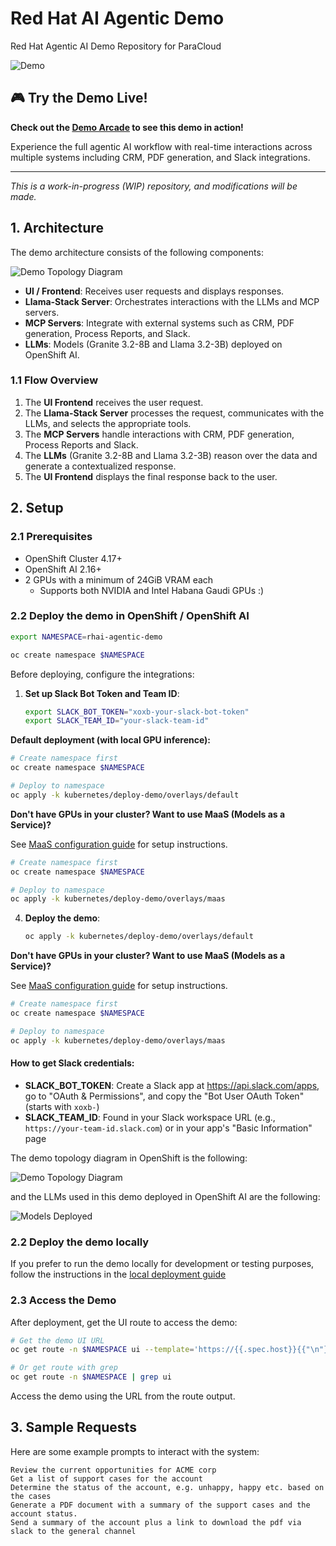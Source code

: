 # Red Hat AI Agentic Demo

Red Hat Agentic AI Demo Repository for ParaCloud

![Demo](./docs/images/demo.gif)

## 🎮 Try the Demo Live!

**Check out the [Demo Arcade](https://interact.redhat.com/share/BgvP9hA8HJrkXtOQbvCj) to see this demo in action!**

Experience the full agentic AI workflow with real-time interactions across multiple systems including CRM, PDF generation, and Slack integrations.

---

*This is a work-in-progress (WIP) repository, and modifications will be made.*

## 1. Architecture

The demo architecture consists of the following components:

![Demo Topology Diagram](./docs/images/demo2.png)

- **UI / Frontend**: Receives user requests and displays responses.
- **Llama-Stack Server**: Orchestrates interactions with the LLMs and MCP servers.
- **MCP Servers**: Integrate with external systems such as CRM, PDF generation, Process Reports, and Slack.
- **LLMs**: Models (Granite 3.2-8B and Llama 3.2-3B) deployed on OpenShift AI.

### 1.1 Flow Overview

1. The **UI Frontend** receives the user request.
2. The **Llama-Stack Server** processes the request, communicates with the LLMs, and selects the appropriate tools.
3. The **MCP Servers** handle interactions with CRM, PDF generation, Process Reports and Slack.
4. The **LLMs** (Granite 3.2-8B and Llama 3.2-3B) reason over the data and generate a contextualized response.
5. The **UI Frontend** displays the final response back to the user.

## 2. Setup

### 2.1 Prerequisites

* OpenShift Cluster 4.17+
* OpenShift AI 2.16+
* 2 GPUs with a minimum of 24GiB VRAM each
    * Supports both NVIDIA and Intel Habana Gaudi GPUs :)

### 2.2 Deploy the demo in OpenShift / OpenShift AI

```sh
export NAMESPACE=rhai-agentic-demo

oc create namespace $NAMESPACE
```


Before deploying, configure the integrations:

1. **Set up Slack Bot Token and Team ID**:
   ```sh
   export SLACK_BOT_TOKEN="xoxb-your-slack-bot-token"
   export SLACK_TEAM_ID="your-slack-team-id"
   ```

**Default deployment (with local GPU inference):**
```sh
# Create namespace first
oc create namespace $NAMESPACE

# Deploy to namespace
oc apply -k kubernetes/deploy-demo/overlays/default
```

**Don't have GPUs in your cluster? Want to use MaaS (Models as a Service)?**

See [MaaS configuration guide](./docs/maas.md) for setup instructions.

```sh
# Create namespace first
oc create namespace $NAMESPACE

# Deploy to namespace
oc apply -k kubernetes/deploy-demo/overlays/maas
```

4. **Deploy the demo**:
   ```sh
   oc apply -k kubernetes/deploy-demo/overlays/default
   ```
**Don't have GPUs in your cluster? Want to use MaaS (Models as a Service)?**

See [MaaS configuration guide](./docs/maas.md) for setup instructions.

```sh
# Create namespace first
oc create namespace $NAMESPACE

# Deploy to namespace
oc apply -k kubernetes/deploy-demo/overlays/maas
```
#### How to get Slack credentials:

- **SLACK_BOT_TOKEN**: Create a Slack app at https://api.slack.com/apps, go to "OAuth & Permissions", and copy the "Bot User OAuth Token" (starts with `xoxb-`)
- **SLACK_TEAM_ID**: Found in your Slack workspace URL (e.g., `https://your-team-id.slack.com`) or in your app's "Basic Information" page

The demo topology diagram in OpenShift is the following:

![Demo Topology Diagram](./docs/images/demo1.png)

and the LLMs used in this demo deployed in OpenShift AI are the following:

![Models Deployed](./docs/images/demo3.png)

### 2.2 Deploy the demo locally

If you prefer to run the demo locally for development or testing purposes, follow the instructions in the [local deployment guide](./docs/deploy-demo-local.md)

### 2.3 Access the Demo

After deployment, get the UI route to access the demo:

```sh
# Get the demo UI URL
oc get route -n $NAMESPACE ui --template='https://{{.spec.host}}{{"\n"}}'

# Or get route with grep
oc get route -n $NAMESPACE | grep ui
```

Access the demo using the URL from the route output.

## 3. Sample Requests

Here are some example prompts to interact with the system:

```
Review the current opportunities for ACME corp
Get a list of support cases for the account
Determine the status of the account, e.g. unhappy, happy etc. based on the cases
Generate a PDF document with a summary of the support cases and the account status.
Send a summary of the account plus a link to download the pdf via slack to the general channel
```